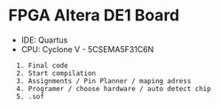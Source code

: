 # FPGA Altera DE1 Board
- IDE: Quartus
- CPU: Cyclone V - 5CSEMA5F31C6N
```
  1. Final code
  2. Start compilation
  3. Assignments / Pin Planner / maping adress
  4. Programer / choose hardware / auto detect chip
  5. .sof
  
```
